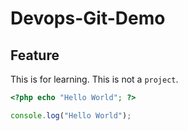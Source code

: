 # Devops-Git-Demo

## Feature

This is for learning.
This is not a `project`.

```php
<?php echo "Hello World"; ?>
```

```js
console.log("Hello World");
```
